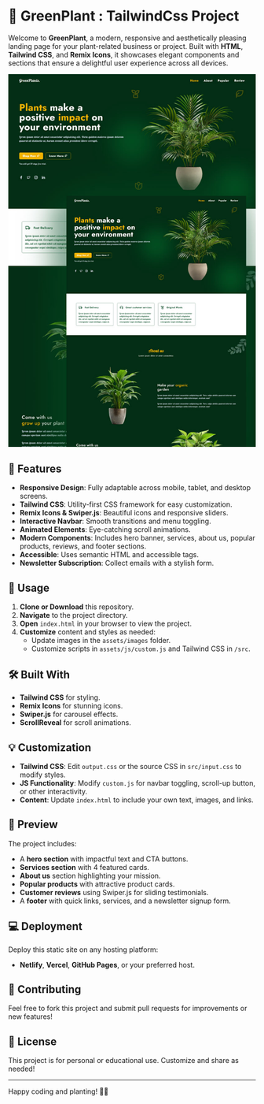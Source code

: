 # 🌱 GreenPlant : TailwindCss Project

Welcome to **GreenPlant**, a modern, responsive and aesthetically pleasing landing page for your plant-related business or project. Built with **HTML**, **Tailwind CSS**, and **Remix Icons**, it showcases elegant components and sections that ensure a delightful user experience across all devices.

![App Screenshot](./assets/images/screenshot.jpg)

## 🌟 Features

- **Responsive Design**: Fully adaptable across mobile, tablet, and desktop screens.
- **Tailwind CSS**: Utility-first CSS framework for easy customization.
- **Remix Icons & Swiper.js**: Beautiful icons and responsive sliders.
- **Interactive Navbar**: Smooth transitions and menu toggling.
- **Animated Elements**: Eye-catching scroll animations.
- **Modern Components**: Includes hero banner, services, about us, popular products, reviews, and footer sections.
- **Accessible**: Uses semantic HTML and accessible tags.
- **Newsletter Subscription**: Collect emails with a stylish form.

## 🚀 Usage

1. **Clone or Download** this repository.
2. **Navigate** to the project directory.
3. **Open** `index.html` in your browser to view the project.
4. **Customize** content and styles as needed:
   - Update images in the `assets/images` folder.
   - Customize scripts in `assets/js/custom.js` and Tailwind CSS in `/src`.

## 🛠️ Built With

- **Tailwind CSS** for styling.
- **Remix Icons** for stunning icons.
- **Swiper.js** for carousel effects.
- **ScrollReveal** for scroll animations.

## 💡 Customization

- **Tailwind CSS**: Edit `output.css` or the source CSS in `src/input.css` to modify styles.
- **JS Functionality**: Modify `custom.js` for navbar toggling, scroll-up button, or other interactivity.
- **Content**: Update `index.html` to include your own text, images, and links.

## 📸 Preview

The project includes:

- A **hero section** with impactful text and CTA buttons.
- **Services section** with 4 featured cards.
- **About us** section highlighting your mission.
- **Popular products** with attractive product cards.
- **Customer reviews** using Swiper.js for sliding testimonials.
- A **footer** with quick links, services, and a newsletter signup form.

## 💻 Deployment

Deploy this static site on any hosting platform:

- **Netlify**, **Vercel**, **GitHub Pages**, or your preferred host.

## 🤝 Contributing

Feel free to fork this project and submit pull requests for improvements or new features!

## 📜 License

This project is for personal or educational use. Customize and share as needed!

---

Happy coding and planting! 🌱✨
